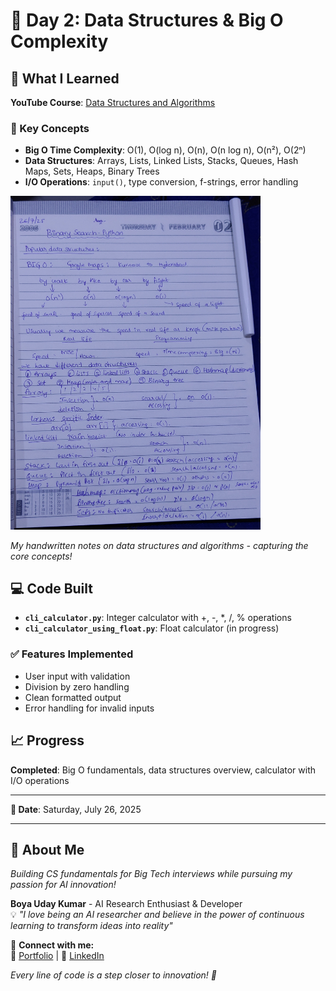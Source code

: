 # 📅 Day 2: Data Structures & Big O Complexity

## 🎯 What I Learned
**YouTube Course**: [Data Structures and Algorithms](https://www.youtube.com/watch?v=O9v10jQkm5c)

### 🧠 Key Concepts
- **Big O Time Complexity**: O(1), O(log n), O(n), O(n log n), O(n²), O(2ⁿ)
- **Data Structures**: Arrays, Lists, Linked Lists, Stacks, Queues, Hash Maps, Sets, Heaps, Binary Trees
- **I/O Operations**: `input()`, type conversion, f-strings, error handling

<img src="notes/20250726_172159.jpg" width="400" alt="Handwritten Notes">

*My handwritten notes on data structures and algorithms - capturing the core concepts!*

## 💻 Code Built
- **`cli_calculator.py`**: Integer calculator with +, -, *, /, % operations
- **`cli_calculator_using_float.py`**: Float calculator (in progress)

### ✅ Features Implemented
- User input with validation
- Division by zero handling  
- Clean formatted output
- Error handling for invalid inputs

## 📈 Progress
**Completed**: Big O fundamentals, data structures overview, calculator with I/O operations

---
**📅 Date**: Saturday, July 26, 2025

---

## 🚀 About Me
*Building CS fundamentals for Big Tech interviews while pursuing my passion for AI innovation!*

**Boya Uday Kumar** - AI Research Enthusiast & Developer  
💡 *"I love being an AI researcher and believe in the power of continuous learning to transform ideas into reality"*

🔗 **Connect with me:**  
📱 [Portfolio](https://ud-ai-kumar.vercel.app/) | 💼 [LinkedIn](https://www.linkedin.com/in/uday-kumar-boya-ai-innovator)

*Every line of code is a step closer to innovation! 🌟* 